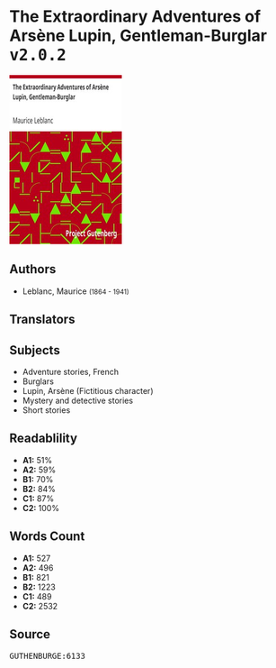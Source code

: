 # The Extraordinary Adventures of Arsène Lupin, Gentleman-Burglar <kbd>v2.0.2</kbd>

![](./cover.medium.jpg "")

## Authors


 - Leblanc, Maurice <small>(1864 - 1941)</small>

## Translators



## Subjects


 - Adventure stories, French
 - Burglars
 - Lupin, Arsène (Fictitious character)
 - Mystery and detective stories
 - Short stories

## Readablility


 - **A1:** 51%
 - **A2:** 59%
 - **B1:** 70%
 - **B2:** 84%
 - **C1:** 87%
 - **C2:** 100%

## Words Count


 - **A1:** 527
 - **A2:** 496
 - **B1:** 821
 - **B2:** 1223
 - **C1:** 489
 - **C2:** 2532

## Source


<kbd>GUTHENBURGE:6133</kbd>
